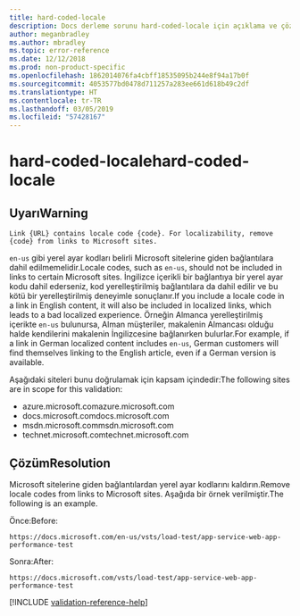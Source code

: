 ```yaml
---
title: hard-coded-locale
description: Docs derleme sorunu hard-coded-locale için açıklama ve çözüm.
author: meganbradley
ms.author: mbradley
ms.topic: error-reference
ms.date: 12/12/2018
ms.prod: non-product-specific
ms.openlocfilehash: 1862014076fa4cbff18535095b244e8f94a17b0f
ms.sourcegitcommit: 4053577bd0478d711257a283ee661d618b49c2df
ms.translationtype: HT
ms.contentlocale: tr-TR
ms.lasthandoff: 03/05/2019
ms.locfileid: "57428167"
---
```

# <a name="hard-coded-locale"></a><span data-ttu-id="51bb6-103">hard-coded-locale</span><span class="sxs-lookup"><span data-stu-id="51bb6-103">hard-coded-locale</span></span>

## <a name="warning"></a><span data-ttu-id="51bb6-104">Uyarı</span><span class="sxs-lookup"><span data-stu-id="51bb6-104">Warning</span></span>

`Link {URL} contains locale code {code}. For localizability, remove {code} from links to Microsoft sites.`

<span data-ttu-id="51bb6-105">`en-us` gibi yerel ayar kodları belirli Microsoft sitelerine giden bağlantılara dahil edilmemelidir.</span><span class="sxs-lookup"><span data-stu-id="51bb6-105">Locale codes, such as `en-us`, should not be included in links to certain Microsoft sites.</span></span> <span data-ttu-id="51bb6-106">İngilizce içerikli bir bağlantıya bir yerel ayar kodu dahil ederseniz, kod yerelleştirilmiş bağlantılara da dahil edilir ve bu kötü bir yerelleştirilmiş deneyimle sonuçlanır.</span><span class="sxs-lookup"><span data-stu-id="51bb6-106">If you include a locale code in a link in English content, it will also be included in localized links, which leads to a bad localized experience.</span></span> <span data-ttu-id="51bb6-107">Örneğin Almanca yerelleştirilmiş içerikte `en-us` bulunursa, Alman müşteriler, makalenin Almancası olduğu halde kendilerini makalenin İngilizcesine bağlanırken bulurlar.</span><span class="sxs-lookup"><span data-stu-id="51bb6-107">For example, if a link in German localized content includes `en-us`, German customers will find themselves linking to the English article, even if a German version is available.</span></span>

<span data-ttu-id="51bb6-108">Aşağıdaki siteleri bunu doğrulamak için kapsam içindedir:</span><span class="sxs-lookup"><span data-stu-id="51bb6-108">The following sites are in scope for this validation:</span></span>

- <span data-ttu-id="51bb6-109">azure.microsoft.com</span><span class="sxs-lookup"><span data-stu-id="51bb6-109">azure.microsoft.com</span></span>
- <span data-ttu-id="51bb6-110">docs.microsoft.com</span><span class="sxs-lookup"><span data-stu-id="51bb6-110">docs.microsoft.com</span></span>
- <span data-ttu-id="51bb6-111">msdn.microsoft.com</span><span class="sxs-lookup"><span data-stu-id="51bb6-111">msdn.microsoft.com</span></span>
- <span data-ttu-id="51bb6-112">technet.microsoft.com</span><span class="sxs-lookup"><span data-stu-id="51bb6-112">technet.microsoft.com</span></span>

## <a name="resolution"></a><span data-ttu-id="51bb6-113">Çözüm</span><span class="sxs-lookup"><span data-stu-id="51bb6-113">Resolution</span></span>

<span data-ttu-id="51bb6-114">Microsoft sitelerine giden bağlantılardan yerel ayar kodlarını kaldırın.</span><span class="sxs-lookup"><span data-stu-id="51bb6-114">Remove locale codes from links to Microsoft sites.</span></span> <span data-ttu-id="51bb6-115">Aşağıda bir örnek verilmiştir.</span><span class="sxs-lookup"><span data-stu-id="51bb6-115">The following is an example.</span></span>

<span data-ttu-id="51bb6-116">Önce:</span><span class="sxs-lookup"><span data-stu-id="51bb6-116">Before:</span></span>

`https://docs.microsoft.com/en-us/vsts/load-test/app-service-web-app-performance-test`

<span data-ttu-id="51bb6-117">Sonra:</span><span class="sxs-lookup"><span data-stu-id="51bb6-117">After:</span></span>

`https://docs.microsoft.com/vsts/load-test/app-service-web-app-performance-test`

<!--make sure to add this file to your includes folder and verify the path-->
[!INCLUDE [validation-reference-help](includes/validation-reference-help.md)]